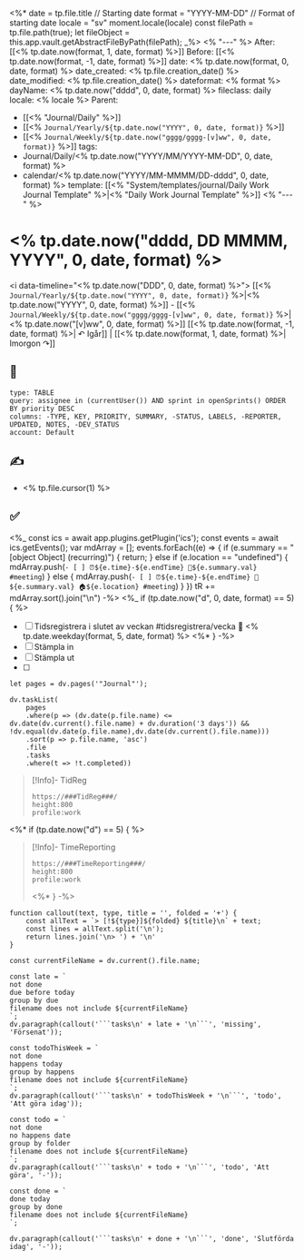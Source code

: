 <%*
	date = tp.file.title // Starting date
	format = "YYYY-MM-DD" // Format of starting date
	locale = "sv"
	moment.locale(locale)
	const filePath = tp.file.path(true);
	let fileObject = this.app.vault.getAbstractFileByPath(filePath);
_%>
<% "---" %>
After: [[<% tp.date.now(format, 1, date, format) %>]]
Before: [[<% tp.date.now(format, -1, date, format) %>]]
date: <% tp.date.now(format, 0, date, format) %>
date_created: <% tp.file.creation_date() %>
date_modified: <% tp.file.creation_date() %>
dateformat: <% format %>
dayName: <% tp.date.now("dddd", 0, date, format) %>
fileclass: daily
locale: <% locale %>
Parent:
- [[<% "Journal/Daily" %>]]
- [[<% `Journal/Yearly/${tp.date.now("YYYY", 0, date, format)}` %>]]
- [[<% `Journal/Weekly/${tp.date.now("gggg/gggg-[v]ww", 0, date, format)}` %>]]
tags:
- Journal/Daily/<% tp.date.now("YYYY/MM/YYYY-MM-DD", 0, date, format) %>
- calendar/<% tp.date.now("YYYY/MM-MMMM/DD-dddd", 0, date, format) %>
template: [[<% "System/templates/journal/Daily Work Journal Template" %>|<% "Daily Work Journal Template" %>]]
<% "---" %>
# <% tp.date.now("dddd, DD MMMM, YYYY", 0, date, format) %>

<i data-timeline="<% tp.date.now("DDD", 0, date, format) %>"></i>
[[<% `Journal/Yearly/${tp.date.now("YYYY", 0, date, format)}` %>|<% tp.date.now("YYYY", 0, date, format) %>]] - [[<% `Journal/Weekly/${tp.date.now("gggg/gggg-[v]ww", 0, date, format)}` %>|<% tp.date.now("[v]ww", 0, date, format) %>]]
[[<% tp.date.now(format, -1, date, format) %>| ↶ Igår]] | [[<% tp.date.now(format, 1, date, format) %>| Imorgon ↷]]

## 🎯

```jira-search
type: TABLE
query: assignee in (currentUser()) AND sprint in openSprints() ORDER BY priority DESC
columns: -TYPE, KEY, PRIORITY, SUMMARY, -STATUS, LABELS, -REPORTER, UPDATED, NOTES, -DEV_STATUS
account: Default
```

## ✍️

- <% tp.file.cursor(1) %>

## ✅

<%_
const ics = await app.plugins.getPlugin('ics');
const events = await ics.getEvents();
var mdArray = [];
events.forEach((e) => {
if (e.summary == "[object Object] (recurring)") {
return;
} else if (e.location == "undefined") {
mdArray.push(`- [ ] ⏰${e.time}-${e.endTime} 📓${e.summary.val} #meeting`)
} else {
mdArray.push(`- [ ] ⏰${e.time}-${e.endTime} 📓${e.summary.val} 🏠${e.location} #meeting`)
}
})
tR += mdArray.sort().join("\n")
-%>
<%_ if (tp.date.now("d", 0, date, format) == 5) { %>

- [ ] Tidsregistrera i slutet av veckan #tidsregistrera/vecka 📅 <% tp.date.weekday(format, 5, date, format) %>
      <%\* } -%>
- [ ] Stämpla in
- [ ] Stämpla ut
- [ ]

```dataviewjs
let pages = dv.pages('"Journal"');

dv.taskList(
	pages
	.where(p => (dv.date(p.file.name) <= dv.date(dv.current().file.name) + dv.duration('3 days')) && !dv.equal(dv.date(p.file.name),dv.date(dv.current().file.name)))
	.sort(p => p.file.name, 'asc')
	.file
	.tasks
	.where(t => !t.completed))
```

> [!Info]- TidReg
>
> ```gate
> https://###TidReg###/
> height:800
> profile:work
> ```

<%\* if (tp.date.now("d") == 5) { %>

> [!Info]- TimeReporting
>
> ```gate
> https://###TimeReporting###/
> height:800
> profile:work
> ```
>
> <%\* } -%>

````dataviewjs
function callout(text, type, title = '', folded = '+') {
    const allText = `> [!${type}]${folded} ${title}\n` + text;
    const lines = allText.split('\n');
    return lines.join('\n> ') + '\n'
}

const currentFileName = dv.current().file.name;

const late = `
not done
due before today
group by due
filename does not include ${currentFileName}
`;
dv.paragraph(callout('```tasks\n' + late + '\n```', 'missing', 'Försenat'));

const todoThisWeek = `
not done
happens today
group by happens
filename does not include ${currentFileName}
`;
dv.paragraph(callout('```tasks\n' + todoThisWeek + '\n```', 'todo', 'Att göra idag'));

const todo = `
not done
no happens date
group by folder
filename does not include ${currentFileName}
`;
dv.paragraph(callout('```tasks\n' + todo + '\n```', 'todo', 'Att göra', '-'));

const done = `
done today
group by done
filename does not include ${currentFileName}
`;

dv.paragraph(callout('```tasks\n' + done + '\n```', 'done', 'Slutförda idag', '-'));
````
